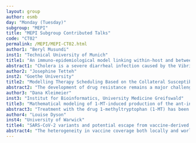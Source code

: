 ```yaml
---
layout: group
author: esmb
day: "Monday (Tuesday)"
subgroup: "MEPI"
title: "MEPI Subgroup Contributed Talks"
code: "CT02"
permalink: /MEPI/MEPI-CT02.html
author1: "Beryl Musundi"
inst1: "Technical University of Munich"
title1: "An immuno-epidemiological model linking within-host and between-host dynamics of cholera"
abstract1: "Cholera is a severe diarrheal infection caused by the Vibrio cholerae bacterium. It affects millions of people globally with an estimated 2.9 million cases reported annually. In this study, we formulate a multi-scale model linking the between-host and within-host dynamics of cholera to gain new perspectives on the spread of the infection.  We conduct a time-scale analysis for the within-host system, where the dynamics of the immune response and the pathogen are differentiated using time scales. The approach used allows for the elimination of the pathogen after a defined time, which is contrary to other within-host models. We use the within-host system as a basis for the formulation of the epidemic model which takes into account direct human-to-human transmission as well as transmission via the environment.  The epidemic model is a physiologically structured model based on the immune status, which is a function derived from the within-host immune response. The basic reproduction number is derived and the steady states analysed. Analysis of the endemic equilibrium reveals conditions that may lead to its stability as well as its destabilisation through the occurrence of a Hopf bifurcation. Without loss of immunity, the environmental transmission route is necessary for periodic orbits to occur."
author2: "Josephine Tetteh"
inst2: "Goethe University"
title2: "Modelling Therapy Scheduling Based on the Collateral Susceptibility of Drugs"
abstract2: "The development of drug resistance remains a major challenge in the treatment of chronic infections as there are little to no new drugs being discovered and mortality due to such infections are on the increase. To address this, the concept of collateral sensitivity cycling was proposed as a plausible therapy scheduling approach whereby drugs are sequentially used based on their collateral susceptibility profiles. Using control engineering approaches, we develop strategies aimed at minimizing the appearance of drug-resistant pathogens within the host whilst considering their collateral susceptibilities. With a generalized mathematical model based on bacteria population, we develop switching drug strategies which can be used to ensure the stability of the eradication equilibrium. Our numerical simulations compare different switching drug strategies and validate their use for mitigation against bacterial resistance."
author3: "Dana Kleimeier"
inst3: "Institut for Bioinformatics, University Medicine Greifswald"
title3: "Mathematical modeling of 1-MT-induced production of the ant-inflammatory metabolite KYNA in pigs"
abstract3: "Treatment with the drug 1-methyltryptophan (1-MT) has been shown to modulate immune responses by targeting several immunologically relevant pathways. One potential mode of action of 1-MT is a shift towards production of the tryptophan (TRP) metabolite kynurenic acid (KYNA), which mediates crucial immunomodulatory effects under inflammatory conditions. It is still unknown whether 1-MT is metabolized to KYNA directly or via intermediate metabolites such as TRP or kynurenine (KYN). To answer this question, this study employs mathematical modeling to evaluate six different hypothetical mechanisms. We developed models based on system of ordinary differential equations, and compare simulations to data measured in an experiment pig model investigating in vivo effects of 1-MT. We in silico evaluate the feasibility of assumptions made by comparing model dynamics with kinetic experimental data, and are thus able to direct further experimental work to the most promising explanatory mechanisms, facilitating further experimental verification. Based on analysis of the computational model, we conclude that a direct degradation of 1-MT to KYNA is the most probable metabolic pathway which best explains the experimentally observed kinetics."
author4: "Louise Dyson"
inst4: "University of Warwick"
title4: "SARS-CoV-2 variants and potential escape from vaccine-derived and pre-existing immunity"
abstract4: "The heterogeneity in vaccine coverage both locally and worldwide represents a large potential for SARS-CoV-2 variants that escape existing immunity both from vaccines and prior infections. As countries with high vaccine coverage prepare to relax other control measures, such variants could have a devastating effect. We demonstrate that, even when the variant is less transmissible than the locally dominant variant, reduced immunity can lead to a significant wave of infection. We use an SEIR ODE model of infection with two variants and three potential vaccines, and assume asymmetric immunity granted by prior infection between the two variants. We apply our model to the context in the UK, which had given first doses to 57% of its population by 29th March, with a combination of AstraZeneca and Pfizer vaccines. Initial doses focussed on older age groups and doses were given 12 weeks apart. As of 29th March, cases were dominated by the B.1.1.7 (UK) variant and the primary concern was importations of the B.1.351 (South African) variant. We show that if the B.1.351 variant significantly evades vaccine-derived and prior immunity then planned relaxations could lead to a large wave of B.1.351 infections."
---
```

